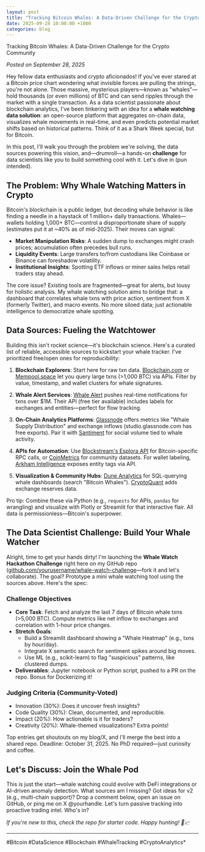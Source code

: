 ```yaml
---
layout: post
title: "Tracking Bitcoin Whales: A Data-Driven Challenge for the Crypto Community"
date: 2025-09-28 10:00:00 +1000
categories: blog
---
```


Tracking Bitcoin Whales: A Data-Driven Challenge for the Crypto Community

*Posted on September 28, 2025*

Hey fellow data enthusiasts and crypto aficionados! If you've ever stared at a Bitcoin price chart wondering what invisible forces are pulling the strings, you're not alone. Those massive, mysterious players—known as "whales"—hold thousands (or even millions) of BTC and can send ripples through the market with a single transaction. As a data scientist passionate about blockchain analytics, I've been tinkering with an idea for a **whale watching data solution**: an open-source platform that aggregates on-chain data, visualizes whale movements in real-time, and even predicts potential market shifts based on historical patterns. Think of it as a Shark Week special, but for Bitcoin.

In this post, I'll walk you through the problem we're solving, the data sources powering this vision, and—drumroll—a hands-on **challenge** for data scientists like you to build something cool with it. Let's dive in (pun intended).

## The Problem: Why Whale Watching Matters in Crypto

Bitcoin's blockchain is a public ledger, but decoding whale behavior is like finding a needle in a haystack of 1 million+ daily transactions. Whales—wallets holding 1,000+ BTC—control a disproportionate share of supply (estimates put it at ~40% as of mid-2025). Their moves can signal:

- **Market Manipulation Risks**: A sudden dump to exchanges might crash prices; accumulation often precedes bull runs.
- **Liquidity Events**: Large transfers to/from custodians like Coinbase or Binance can foreshadow volatility.
- **Institutional Insights**: Spotting ETF inflows or miner sales helps retail traders stay ahead.

The core issue? Existing tools are fragmented—great for alerts, but lousy for holistic analysis. My whale watching solution aims to bridge that: a dashboard that correlates whale txns with price action, sentiment from X (formerly Twitter), and macro events. No more siloed data; just actionable intelligence to democratize whale spotting.

## Data Sources: Fueling the Watchtower

Building this isn't rocket science—it's blockchain science. Here's a curated list of reliable, accessible sources to kickstart your whale tracker. I've prioritized free/open ones for reproducibility:

1. **Blockchain Explorers**: Start here for raw txn data. [Blockchain.com](https://www.blockchain.com/explorer) or [Mempool.space](https://mempool.space/) let you query large txns (>1,000 BTC) via APIs. Filter by value, timestamp, and wallet clusters for whale signatures.

2. **Whale Alert Services**: [Whale Alert](https://whale-alert.io/) pushes real-time notifications for txns over $1M. Their API (free tier available) includes labels for exchanges and entities—perfect for flow tracking.

3. **On-Chain Analytics Platforms**: [Glassnode](https://glassnode.com/) offers metrics like "Whale Supply Distribution" and exchange inflows (studio.glassnode.com has free exports). Pair it with [Santiment](https://santiment.net/) for social volume tied to whale activity.

4. **APIs for Automation**: Use [Blockstream's Esplora API](https://github.com/Blockstream/esplora) for Bitcoin-specific RPC calls, or [CoinMetrics](https://coinmetrics.io/) for community datasets. For wallet labeling, [Arkham Intelligence](https://www.arkhamintelligence.com/) exposes entity tags via API.

5. **Visualization & Community Hubs**: [Dune Analytics](https://dune.com/) for SQL-querying whale dashboards (search "Bitcoin Whales"). [CryptoQuant](https://cryptoquant.com/) adds exchange reserves data.

Pro tip: Combine these via Python (e.g., `requests` for APIs, `pandas` for wrangling) and visualize with Plotly or Streamlit for that interactive flair. All data is permissionless—Bitcoin's superpower.

## The Data Scientist Challenge: Build Your Whale Watcher

Alright, time to get your hands dirty! I'm launching the **Whale Watch Hackathon Challenge** right here on my GitHub repo ([github.com/yourusername/whale-watch-challenge](https://github.com/yourusername/whale-watch-challenge)—fork it and let's collaborate). The goal? Prototype a mini whale watching tool using the sources above. Here's the spec:

### Challenge Objectives
- **Core Task**: Fetch and analyze the last 7 days of Bitcoin whale txns (>5,000 BTC). Compute metrics like net inflow to exchanges and correlation with 1-hour price changes.
- **Stretch Goals**:
  - Build a Streamlit dashboard showing a "Whale Heatmap" (e.g., txns by hour/day).
  - Integrate X semantic search for sentiment spikes around big moves.
  - Use ML (e.g., scikit-learn) to flag "suspicious" patterns, like clustered dumps.
- **Deliverables**: Jupyter notebook or Python script, pushed to a PR on the repo. Bonus for Dockerizing it!

### Judging Criteria (Community-Voted)
- Innovation (30%): Does it uncover fresh insights?
- Code Quality (30%): Clean, documented, and reproducible.
- Impact (20%): How actionable is it for traders?
- Creativity (20%): Whale-themed visualizations? Extra points!

Top entries get shoutouts on my blog/X, and I'll merge the best into a shared repo. Deadline: October 31, 2025. No PhD required—just curiosity and coffee.

## Let's Discuss: Join the Whale Pod

This is just the start—whale watching could evolve with DeFi integrations or AI-driven anomaly detection. What sources am I missing? Got ideas for v2 (e.g., multi-chain support)? Drop a comment below, open an issue on GitHub, or ping me on X @yourhandle. Let's turn passive tracking into proactive trading intel. Who's in?

*If you're new to this, check the repo for starter code. Happy hunting! 🐋📈*

---

#Bitcoin #DataScience #Blockchain #WhaleTracking #CryptoAnalytics*
